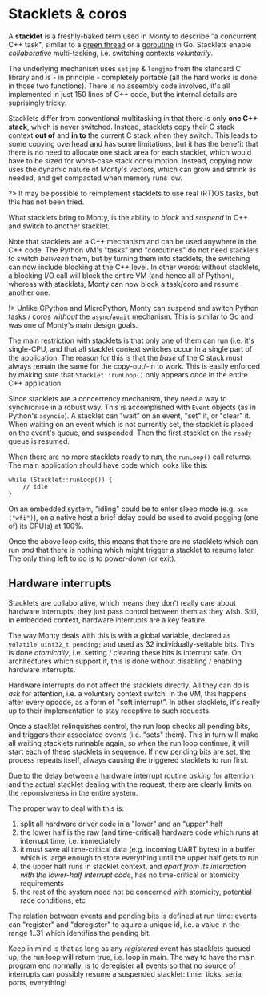 # Stacklets & coros

A **stacklet** is a freshly-baked term used in Monty to describe "a concurrent
C++ task", similar to a [green
thread](https://en.wikipedia.org/wiki/Green_threads) or a
[goroutine](https://golangr.com/goroutines/) in Go. Stacklets enable
_collaborative_ multi-tasking, i.e. switching contexts _voluntarily_.

The underlying mechanism uses `setjmp` & `longjmp` from the standard C library
and is - in principle - completely portable (all the hard works is done in those
two functions). There is no assembly code involved, it's all implemented in just
150 lines of C++ code, but the internal details are suprisingly tricky.

Stacklets differ from conventional multitasking in that there is only **one C++
stack**, which is never switched. Instead, stacklets copy their C stack context
**out of** and **in to** the current C stack when they switch. This leads to
some copying overhead and has some limitations, but it has the benefit that
there is no need to allocate one stack area for each stacklet, which would have
to be sized for worst-case stack consumption. Instead, copying now uses the
dynamic nature of Monty's vectors, which can grow and shrink as needed, and get
compacted when memory runs low.

?> It may be possible to reimplement stacklets to use real (RT)OS tasks, but
this has not been tried.

What stacklets bring to Monty, is the ability to _block_ and _suspend_ in C++
and switch to another stacklet.

Note that stacklets are a C++ mechanism and can be used anywhere in the C++
code. The Python VM's "tasks" and "coroutines" do not need stacklets to switch
_between_ them, but by turning them into stacklets, the switching can now
include blocking at the C++ level. In other words: without stacklets, a blocking
I/O call will block the entire VM (and hence all of Python), whereas with
stacklets, Monty can now block a task/coro and resume another one.

!> Unlike CPython and MicroPython, Monty can suspend and switch Python tasks /
coros _without_ the `async`/`await` mechanism. This is similar to Go and was one
of Monty's main design goals.

The main restriction with stacklets is that only one of them can run (i.e. it's
single-CPU, and that all stacklet context switches occur in a single part of the
application. The reason for this is that the _base_ of the C stack must always
remain the same for the copy-out/-in to work. This is easily enforced by making
sure that `Stacklet::runLoop()` only appears _once_ in the entire C++
application.

Since stacklets are a concerrency mechanism, they need a way to synchronise in a
robust way. This is accomplished with `Event` objects (as in Python's `asyncio`).
A stacklet can "wait" on an event, "set" it, or "clear" it. When waiting on an
event which is not currently set, the stacklet is placed on the event's queue,
and suspended. Then the first stacklet on the `ready` queue is resumed.

When there are no more stacklets ready to run, the `runLoop()` call returns. The
main application should have code which looks like this:

```
while (Stacklet::runLoop()) {
    // idle
}
```

On an embedded system, "idling" could be to enter sleep mode (e.g. `asm
("wfi")`), on a native host a brief delay could be used to avoid pegging (one
of) its CPU(s) at 100%.

Once the above loop exits, this means that there are no stacklets which can run
_and_ that there is nothing which might trigger a stacklet to resume later. The
only thing left to do is to power-down (or exit).

## Hardware interrupts

Stacklets are collaborative, which means they don't really care about hardware
interrupts, they just pass control between them as they wish.  Still, in
embedded context, hardware interrupts are a key feature.

The way Monty deals with this is with a global variable, declared as `volatile
uint32_t pending;` and used as 32 individually-settable bits.  This is done
_atomically_, i.e. setting / clearing these bits is interrupt safe.  On
architectures which support it, this is done without disabling / enabling
hardware interrupts.

Hardware interrupts do not affect the stacklets directly. All they can do is
_ask_ for attention, i.e. a voluntary context switch. In the VM, this happens
after every opcode, as a form of "soft interrupt". In other stacklets, it's
really up to their implementation to stay receptive to such requests.

Once a stacklet relinquishes control, the run loop checks all pending bits, and
triggers their associated events (i.e. "sets" them). This in turn will make all
waiting stacklets runnable again, so when the run loop continue, it will start
each of these stacklets in sequence. If new pending bits are set, the process
repeats itself, always causing the triggered stacklets to run first.

Due to the delay between a hardware interrupt routine _asking_ for attention,
and the actual stacklet dealing with the request, there are clearly limits on
the reponsiveness in the entire system.

The proper way to deal with this is:

1. split all hardware driver code in a "lower" and an "upper" half
2. the lower half is the raw (and time-critical) hardware code which runs at
   interrupt time, i.e.  immediately
3. it must save all time-critical data (e.g. incoming UART bytes) in a buffer
   which is large enough to store everything until the upper half gets to run
4. the upper half runs in stacklet context, and _apart from its interaction with
   the lower-half interrupt code_, has no time-critical or atomicity
   requirements
5. the rest of the system need not be concerned with atomicity, potential race
   conditions, etc

The relation between events and pending bits is defined at run time: events can
"register" and "deregister" to aquire a unique id, i.e. a value in the range
1..31 which identifies the pending bit.

Keep in mind is that as long as any _registered_ event has stacklets queued up,
the run loop will return true, i.e. loop in main. The way to have the main
program end normally, is to deregister all events so that no source of
interrupts can possibly resume a suspended stacklet: timer ticks, serial ports,
everything!
